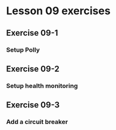 # Lesson 09 exercises
## Exercise 09-1
### Setup Polly

## Exercise 09-2
### Setup health monitoring

## Exercise 09-3
### Add a circuit breaker